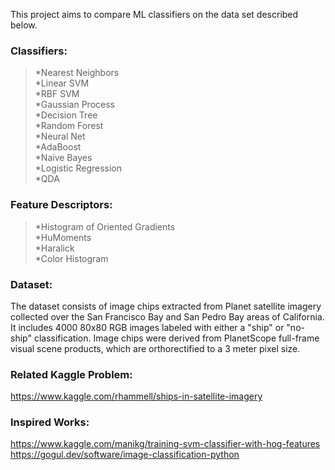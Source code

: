 This project aims to compare ML classifiers on the data set described below.

### Classifiers:  
>*Nearest Neighbors  
>*Linear SVM  
>*RBF SVM  
>*Gaussian Process  
>*Decision Tree  
>*Random Forest  
>*Neural Net  
>*AdaBoost  
>*Naive Bayes  
>*Logistic Regression  
>*QDA  

### Feature Descriptors:  
>*Histogram of Oriented Gradients  
>*HuMoments  
>*Haralick  
>*Color Histogram  

### Dataset:  
  The dataset consists of image chips extracted from Planet satellite imagery collected over the San Francisco Bay and San Pedro Bay areas of California. It includes 4000 80x80 RGB images labeled with either a "ship" or "no-ship" classification. Image chips were derived from PlanetScope full-frame visual scene products, which are orthorectified to a 3 meter pixel size.

### Related Kaggle Problem:  
  https://www.kaggle.com/rhammell/ships-in-satellite-imagery

### Inspired Works:  
  https://www.kaggle.com/manikg/training-svm-classifier-with-hog-features  
  https://gogul.dev/software/image-classification-python

